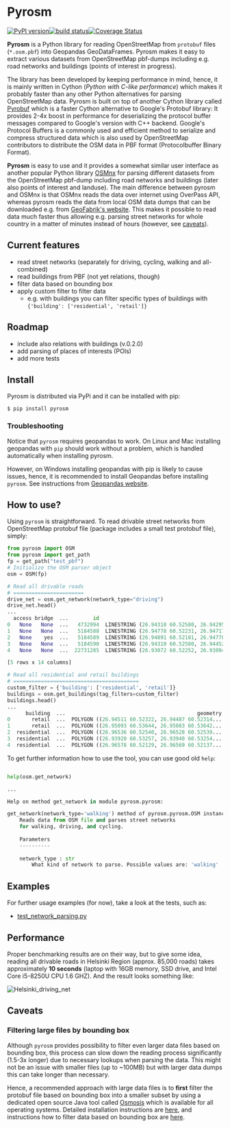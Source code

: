 # Pyrosm 
[![PyPI version](https://badge.fury.io/py/pyrosm.svg)](https://badge.fury.io/py/pyrosm)[![build status](https://api.travis-ci.org/HTenkanen/pyrosm.svg?branch=master)](https://travis-ci.org/HTenkanen/pyrosm)[![Coverage Status](https://codecov.io/gh/HTenkanen/pyrosm/branch/master/graph/badge.svg)](https://codecov.io/gh/HTenkanen/pyrosm)

**Pyrosm** is a Python library for reading OpenStreetMap from `protobuf` files (`*.osm.pbf`) into Geopandas GeoDataFrames. 
Pyrosm makes it easy to extract various datasets from OpenStreetMap pbf-dumps including e.g. road networks and buildings (points of interest in progress).


The library has been developed by keeping performance in mind, hence, it is mainly written in Cython (*Python with C-like performance*) 
which makes it probably faster than any other Python alternatives for parsing OpenStreetMap data.
Pyrosm is built on top of another Cython library called [Pyrobuf](https://github.com/appnexus/pyrobuf) which is a faster Cython alternative 
to Google's Protobuf library: It provides 2-4x boost in performance for deserializing the protocol buffer messages compared to 
Google's version with C++ backend. Google's Protocol Buffers is a commonly used and efficient method to serialize and compress structured data 
which is also used by OpenStreetMap contributors to distribute the OSM data in PBF format (Protocolbuffer Binary Format). 

 
**Pyrosm** is easy to use and it provides a somewhat similar user interface as another popular Python library [OSMnx](https://github.com/gboeing/osmnx)
for parsing different datasets from the OpenStreetMap pbf-dump including road networks and buildings (later also points of interest and landuse). The main difference between 
pyrosm and OSMnx is that OSMnx reads the data over internet using OverPass API, whereas pyrosm reads the data from local OSM data dumps
that can be downloaded e.g. from [GeoFabrik's website](http://download.geofabrik.de/). This makes it possible to read data much faster thus 
allowing e.g. parsing street networks for whole country in a matter of minutes instead of hours (however, see [caveats](#caveats)).

## Current features

 - read street networks (separately for driving, cycling, walking and all-combined)
 - read buildings from PBF (not yet relations, though)
 - filter data based on bounding box
 - apply custom filter to filter data 
    - e.g. with buildings you can filter specific types of buildings with `{'building': ['residential', 'retail']}` 
 
 
## Roadmap

 - include also relations with buildings (v.0.2.0)
 - add parsing of places of interests (POIs)
 - add more tests

## Install

Pyrosm is distributed via PyPi and it can be installed with pip:

`$ pip install pyrosm`

### Troubleshooting

Notice that `pyrosm` requires geopandas to work. 
On Linux and Mac installing geopandas with `pip` should work without a problem, which is handled automatically when installing pyrosm. 

However, on Windows installing geopandas with pip is likely to cause issues, hence, it is recommended to install Geopandas before installing
`pyrosm`. See instructions from [Geopandas website](https://geopandas.org/install.html#installation).

## How to use?

Using `pyrosm` is straightforward. To read drivable street networks from OpenStreetMap protobuf file (package includes a small test protobuf file), simply:

```python
from pyrosm import OSM
from pyrosm import get_path
fp = get_path("test_pbf")
# Initialize the OSM parser object
osm = OSM(fp)

# Read all drivable roads
# =======================
drive_net = osm.get_network(network_type="driving")
drive_net.head()
...
  access bridge  ...        id                                           geometry
0   None   None  ...   4732994  LINESTRING (26.94310 60.52580, 26.94295 60.525...
1   None   None  ...   5184588  LINESTRING (26.94778 60.52231, 26.94717 60.522...
2   None    yes  ...   5184589  LINESTRING (26.94891 60.52181, 26.94778 60.52231)
3   None   None  ...   5184590  LINESTRING (26.94310 60.52580, 26.94452 60.525...
4   None   None  ...  22731285  LINESTRING (26.93072 60.52252, 26.93094 60.522...

[5 rows x 14 columns]

# Read all residential and retail buildings
# =========================================
custom_filter = {'building': ['residential', 'retail']}
buildings = osm.get_buildings(tag_filters=custom_filter)
buildings.head()
...
      building  ...                                           geometry
0       retail  ...  POLYGON ((26.94511 60.52322, 26.94487 60.52314...
1       retail  ...  POLYGON ((26.95093 60.53644, 26.95083 60.53642...
2  residential  ...  POLYGON ((26.96536 60.52540, 26.96528 60.52539...
3  residential  ...  POLYGON ((26.93920 60.53257, 26.93940 60.53254...
4  residential  ...  POLYGON ((26.96578 60.52129, 26.96569 60.52137...
```   

To get further information how to use the tool, you can use good old `help`:

```python

help(osm.get_network)

...

Help on method get_network in module pyrosm.pyrosm:

get_network(network_type='walking') method of pyrosm.pyrosm.OSM instance
    Reads data from OSM file and parses street networks
    for walking, driving, and cycling.
    
    Parameters
    ----------
    
    network_type : str
        What kind of network to parse. Possible values are: 'walking' | 'cycling' | 'driving' | 'all'.

```

## Examples

For further usage examples (for now), take a look at the tests, such as:
  - [test_network_parsing.py](tests/test_network_parsing.py)


## Performance

Proper benchmarking results are on their way, but to give some idea, reading all drivable roads in Helsinki Region (approx. 85,000 roads) 
takes approximately **10 seconds** (laptop with 16GB memory, SSD drive, and Intel Core i5-8250U CPU 1.6 GHZ). And the result looks something like:

![Helsinki_driving_net](resources/img/Helsinki_driving_net.PNG)

## Caveats

### Filtering large files by bounding box 

Although `pyrosm` provides possibility to filter even larger data files based on bounding box, 
this process can slow down the reading process significantly (1.5-3x longer) due to necessary lookups when parsing the data. 
This might not be an issue with smaller files (up to ~100MB) but with larger data dumps this can take longer than necessary.

Hence, a recommended approach with large data files is to **first** filter the protobuf file based on bounding box into a 
smaller subset by using a dedicated open source Java tool called [Osmosis](https://wiki.openstreetmap.org/wiki/Osmosis) 
which is available for all operating systems. Detailed installation instructions are [here](https://wiki.openstreetmap.org/wiki/Osmosis/Installation), 
and instructions how to filter data based on bounding box are [here](https://wiki.openstreetmap.org/wiki/Osmosis/Examples#Extract_administrative_Boundaries_from_a_PBF_Extract).


